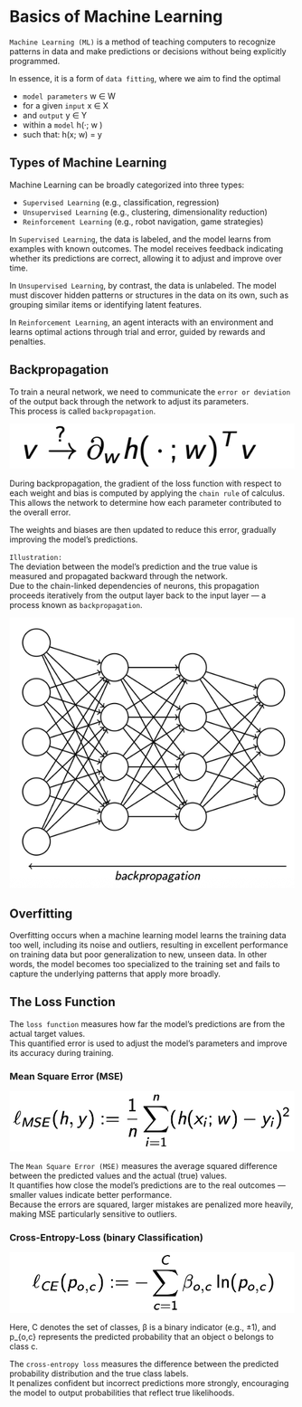 # Basics of Machine Learning

`Machine Learning (ML)` is a method of teaching computers to recognize patterns in data and make predictions or decisions without being explicitly programmed.

In essence, it is a form of `data fitting`, where we aim to find the optimal

- `model parameters` w ∈ W
- for a given `input` x ∈ X
- and `output` y ∈ Y
- within a `model` h(·; w )
- such that: h(x; w) = y

## Types of Machine Learning

Machine Learning can be broadly categorized into three types:

- `Supervised Learning` (e.g., classification, regression)
- `Unsupervised Learning` (e.g., clustering, dimensionality reduction)
- `Reinforcement Learning` (e.g., robot navigation, game strategies)

In `Supervised Learning`, the data is labeled, and the model learns from examples with known outcomes. The model receives feedback indicating whether its predictions are correct, allowing it to adjust and improve over time.

In `Unsupervised Learning`, by contrast, the data is unlabeled. The model must discover hidden patterns or structures in the data on its own, such as grouping similar items or identifying latent features.

In `Reinforcement Learning`, an agent interacts with an environment and learns optimal actions through trial and error, guided by rewards and penalties.

## Backpropagation

To train a neural network, we need to communicate the `error or deviation` of the output back through the network to adjust its parameters.  
This process is called `backpropagation`.

![Backpropagation Formula](./images/backpropagation-formula.png)

During backpropagation, the gradient of the loss function with respect to each weight and bias is computed by applying the `chain rule` of calculus.  
This allows the network to determine how each parameter contributed to the overall error.

The weights and biases are then updated to reduce this error, gradually improving the model’s predictions.

`Illustration:`  
The deviation between the model’s prediction and the true value is measured and propagated backward through the network.  
Due to the chain-linked dependencies of neurons, this propagation proceeds iteratively from the output layer back to the input layer — a process known as `backpropagation`.

![Backpropagation](./images/backpropagation.png)

## Overfitting

Overfitting occurs when a machine learning model learns the training data too well, including its noise and outliers, resulting in excellent performance on training data but poor generalization to new, unseen data. In other words, the model becomes too specialized to the training set and fails to capture the underlying patterns that apply more broadly.

## The Loss Function

The `loss function` measures how far the model’s predictions are from the actual target values.  
This quantified error is used to adjust the model’s parameters and improve its accuracy during training.

### Mean Square Error (MSE)

![MSE](./images/loss-function-mse.png)

The `Mean Square Error (MSE)` measures the average squared difference between the predicted values and the actual (true) values.  
It quantifies how close the model’s predictions are to the real outcomes — smaller values indicate better performance.  
Because the errors are squared, larger mistakes are penalized more heavily, making MSE particularly sensitive to outliers.

### Cross-Entropy-Loss (binary Classification)

![CE](./images/loss-function-ce.png)

Here, C denotes the set of classes, β is a binary indicator (e.g., ±1), and p\_{o,c} represents the predicted probability that an object o belongs to class c.

The `cross-entropy loss` measures the difference between the predicted probability distribution and the true class labels.  
It penalizes confident but incorrect predictions more strongly, encouraging the model to output probabilities that reflect true likelihoods.
